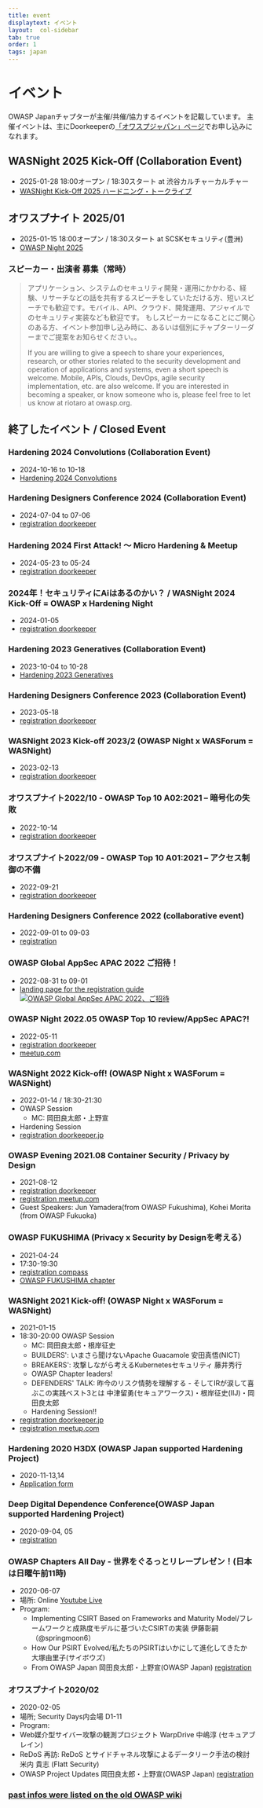 ```yaml
---
title: event
displaytext: イベント 
layout:  col-sidebar
tab: true
order: 1
tags: japan
---
```


# イベント
OWASP Japanチャプターが主催/共催/協力するイベントを記載しています。
主催イベントは、主にDoorkeeperの[「オワスプジャパン」ページ](https://owasp.doorkeeper.jp/)でお申し込みになれます。

## WASNight 2025 Kick-Off (Collaboration Event)
* 2025-01-28 18:00オープン / 18:30スタート at 渋谷カルチャーカルチャー
* [WASNight Kick-Off 2025 ハードニング・トークライブ](https://hardening.doorkeeper.jp/events/180356)

## オワスプナイト 2025/01
* 2025-01-15 18:00オープン / 18:30スタート at SCSKセキュリティ(豊洲)
* [OWASP Night 2025](https://owasp.doorkeeper.jp/events/180284)

### スピーカー・出演者 募集（常時）
> アプリケーション、システムのセキュリティ開発・運用にかかわる、経験、リサーチなどの話を共有するスピーチをしていただける方、短いスピーチでも歓迎です。モバイル、API、クラウド、開発運用、アジャイルでのセキュリティ実装なども歓迎です。 もしスピーカーになることにご関心のある方、イベント参加申し込み時に、あるいは個別にチャプターリーダーまでご提案をお知らせください。。
> 
> If you are willing to give a speech to share your experiences, research, or other stories related to the security development and operation of applications and systems, even a short speech is welcome. Mobile, APIs, Clouds, DevOps, agile security implementation, etc. are also welcome. If you are interested in becoming a speaker, or know someone who is, please feel free to let us know at riotaro at owasp.org.


## 終了したイベント / Closed Event
### Hardening 2024 Convolutions (Collaboration Event)
* 2024-10-16 to 10-18
* [Hardening 2024 Convolutions](https://wasforum.jp/2024/07/hardening-2024-convolutions-release/)

### Hardening Designers Conference 2024 (Collaboration Event)
* 2024-07-04 to 07-06
* [registration doorkeeper](https://wasforum.jp/2024/06/hardening-designers-conference-2024-convolutions/)

### Hardening 2024 First Attack! 〜 Micro Hardening & Meetup
* 2024-05-23 to 05-24
* [registration doorkeeper](https://hardening.doorkeeper.jp/events/172750)

### 2024年！セキュリティにAiはあるのかい？ / WASNight 2024 Kick-Off = OWASP x Hardening Night
* 2024-01-05 
* [registration doorkeeper](https://owasp.doorkeeper.jp/events/167599)

### Hardening 2023 Generatives (Collaboration Event)
* 2023-10-04 to 10-28
* [Hardening 2023 Generatives](https://wasforum.jp/2023/07/hardening-2023-generatives/)

### Hardening Designers Conference 2023 (Collaboration Event)
* 2023-05-18
* [registration doorkeeper](https://hardening.doorkeeper.jp/events/155369)

### WASNight 2023 Kick-off 2023/2 (OWASP Night x WASForum = WASNight)
* 2023-02-13
* [registration doorkeeper](https://owasp.doorkeeper.jp/events/150347)

### オワスプナイト2022/10 - OWASP Top 10 A02:2021 – 暗号化の失敗
* 2022-10-14 
* [registration doorkeeper](https://owasp.doorkeeper.jp/events/143853)

### オワスプナイト2022/09 - OWASP Top 10 A01:2021 – アクセス制御の不備
* 2022-09-21 
* [registration doorkeeper](https://owasp.doorkeeper.jp/events/143310)

### Hardening Designers Conference 2022 (collaborative event)
* 2022-09-01 to 09-03
* [registration](https://hardening.doorkeeper.jp/events/139964)

### OWASP Global AppSec APAC 2022 ご招待！ 
* 2022-08-31 to 09-01
* [landing page for the registration guide](https://owasp.doorkeeper.jp/events/141645)
[![OWASP Global AppSec APAC 2022、ご招待](https://owasp.org/assets/images/APAC_Banner_810x400.jpeg)](https://owasp.doorkeeper.jp/events/141645)
 
### OWASP Night 2022.05 OWASP Top 10 review/AppSec APAC?!  
* 2022-05-11
* [registration doorkeeper](https://owasp.doorkeeper.jp/events/136795)
* [meetup.com](https://www.meetup.com/ja-JP/japan-owasp-meetup-group/)


### WASNight 2022 Kick-off! (OWASP Night x WASForum = WASNight)
* 2022-01-14 / 18:30-21:30
* OWASP Session
    * MC: 岡田良太郎・上野宣
* Hardening Session
* [registration doorkeeper.jp](https://owasp.doorkeeper.jp/events/131750)

### OWASP Evening 2021.08 Container Security / Privacy by Design 
* 2021-08-12
* [registration doorkeeper](https://owasp.doorkeeper.jp/events/125575)
* [registration meetup.com](https://www.meetup.com/ja-JP/japan-owasp-meetup-group/events/279949214/)
* Guest Speakers: Jun Yamadera(from OWASP Fukushima), Kohei Morita (from OWASP Fukuoka)

### OWASP FUKUSHIMA (Privacy x Security by Designを考える）
* 2021-04-24
* 17:30-19:30 
* [registration compass](https://owasp-fukushima.connpass.com/event/209957/)
* [OWASP FUKUSHIMA chapter](https://owasp.org/www-chapter-fukushima/)

### WASNight 2021 Kick-off! (OWASP Night x WASForum = WASNight)
* 2021-01-15
* 18:30-20:00 OWASP Session
    * MC: 岡田良太郎・根岸征史
    * BUILDERS': いまさら聞けないApache Guacamole 安田真悟(NICT)
    * BREAKERS': 攻撃しながら考えるKubernetesセキュリティ 藤井秀行
    * OWASP Chapter leaders!
    * DEFENDERS' TALK: 昨今のリスク情勢を理解する - そしてIRが涙して喜ぶこの実践ベスト3とは 中津留勇(セキュアワークス)・根岸征史(IIJ)・岡田良太郎 
    * Hardening Session!!
* [registration doorkeeper.jp](https://owasp.doorkeeper.jp/events/116127)
* [registration meetup.com](https://www.meetup.com/ja-JP/japan-owasp-meetup-group/events/275535039/)

### Hardening 2020 H3DX (OWASP Japan supported Hardening Project)
* 2020-11-13,14
* [Application form](https://wasforum.jp/hardening-project/hardening-2020-H3DX/) 

### Deep Digital Dependence Conference(OWASP Japan supported Hardening Project) 
* 2020-09-04, 05
* [registration](https://hardening.doorkeeper.jp/events/110009)

### OWASP Chapters All Day - 世界をぐるっとリレープレゼン！(日本は日曜午前11時)
* 2020-06-07
* 場所: Online [Youtube Live](https://www.youtube.com/watch?v=yNqiibMN8nY)
* Program: 
    * Implementing CSIRT Based on Frameworks and Maturity Model/フレームワークと成熟度モデルに基づいたCSIRTの実装 伊藤彰嗣（@springmoon6）
    * How Our PSIRT Evolved/私たちのPSIRTはいかにして進化してきたか 大塚由里子(サイボウズ)
    * From OWASP Japan 岡田良太郎・上野宣(OWASP Japan)
[registration](https://owasp.doorkeeper.jp/events/107496)


### オワスプナイト2020/02 
* 2020-02-05
* 場所; Security Days内会場 D1-11 
* Program: 
 * Web媒介型サイバー攻撃の観測プロジェクト WarpDrive 中嶋淳 (セキュアブレイン)
 * ReDoS 再訪: ReDoS とサイドチャネル攻撃によるデータリーク手法の検討 米内 貴志 (Flatt Security)
 * OWASP Project Updates 岡田良太郎・上野宣(OWASP Japan)
[registration](https://owasp.doorkeeper.jp/events/103020)

### [past infos were listed on the old OWASP wiki](https://wiki.owasp.org/index.php/Japan#tab=NEWS) 

